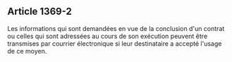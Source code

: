 Article 1369-2
----
Les informations qui sont demandées en vue de la conclusion d'un contrat ou
celles qui sont adressées au cours de son exécution peuvent être transmises par
courrier électronique si leur destinataire a accepté l'usage de ce moyen.
